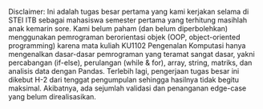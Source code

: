 Disclaimer: Ini adalah tugas besar pertama yang kami kerjakan selama di STEI ITB sebagai mahasiswa semester pertama yang terhitung masihlah anak kemarin sore. Kami belum paham (dan belum diperbolehkan) menggunakan pemrograman berorientasi objek (OOP, object-oriented programming) karena mata kuliah KU1102 Pengenalan Komputasi hanya mengenalkan dasar-dasar pemrograman yang teramat sangat dasar, yakni percabangan (if-else), perulangan (while & for), array, string, matriks, dan analisis data dengan Pandas. Terlebih lagi, pengerjaan tugas besar ini dikebut H-2 dari tenggat pengumpulan sehingga hasilnya tidak begitu maksimal. Akibatnya, ada sejumlah validasi dan penanganan edge-case yang belum direalisasikan.